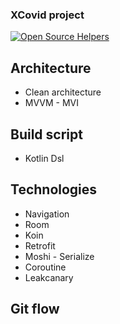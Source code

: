 ### XCovid project

[![Open Source Helpers](https://www.codetriage.com/xcov19/android-mycovidconnect/badges/users.svg)](https://www.codetriage.com/xcov19/android-mycovidconnect)

## Architecture
- Clean architecture
- MVVM - MVI

## Build script
- Kotlin Dsl

## Technologies
- Navigation
- Room
- Koin
- Retrofit
- Moshi - Serialize
- Coroutine
- Leakcanary

## Git flow
